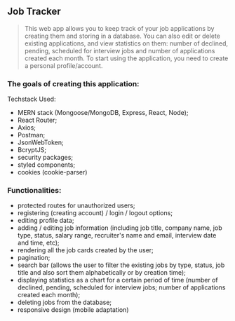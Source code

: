 ## Job Tracker

> This web app allows you to keep track of your job applications by creating them and storing in a database. You can also edit or delete existing applications, and view statistics on them: number of declined, pending, scheduled for interview jobs and number of applications created each month.
> To start using the application, you need to create a personal profile/account.

### The goals of creating this application:

Techstack Used:

- MERN stack (Mongoose/MongoDB, Express, React, Node);
- React Router;
- Axios;
- Postman;
- JsonWebToken;
- BcryptJS;
- security packages;
- styled components;
- cookies (cookie-parser)
### Functionalities:

- protected routes for unauthorized users;
- registering (creating account) / login / logout options;
- editing profile data;
- adding / editing job information (including job title, company name, job type, status, salary range, recruiter's name and email, interview date and time, etc);
- rendering all the job cards created by the user;
- pagination;
- search bar (allows the user to filter the existing jobs by type, status, job title and also sort them alphabetically or by creation time);
- displaying statistics as a chart for a certain period of time (number of declined, pending, scheduled for interview jobs; number of applications created each month);
- deleting jobs from the database;
- responsive design (mobile adaptation)
